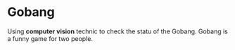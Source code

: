 # Gobang
Using **computer vision** technic to check the statu of the Gobang.
Gobang is a funny game for two people.
